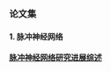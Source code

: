 ### 论文集

#### 1. 脉冲神经网络

[**脉冲神经网络研究进展综述**](http://kzyjc.cnjournals.com/html/2021/1/20210101.htm#b115)

